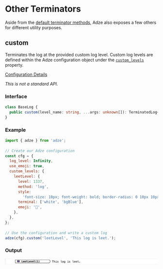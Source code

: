 # Other Terminators

Aside from the [default terminator methods](default-terminators.md), Adze also exposes a few others for different utility purposes.

## custom

Terminates the log at the provided custom log level. Custom log levels are defined within the Adze configuration object under the [`custom_levels`](configuration.html#customlevels) property.

[Configuration Details](configuration.html#customlevels)

_This is not a standard API._

### Interface

```typescript
class BaseLog {
  public custom(level_name: string, ...args: unknown[]): TerminatedLog<this>;
}
```

### Example

```javascript
import { adze } from 'adze';

// Create our Adze configuration
const cfg = {
  log_level: Infinity,
  use_emoji: true,
  custom_levels: {
    leetLevel: {
      level: 1337,
      method: 'log',
      style:
        'font-size: 10px; font-weight: bold; border-radius: 0 10px 10px 0; border-width: 1px; border-style: solid; padding-right: 40px; ',
      terminal: ['white', 'bgBlue'],
      emoji: '👾',
    },
  },
};

// Use the configuration and write a custom log
adze(cfg).custom('leetLevel', 'This log is leet.');
```

### Output

![custom example output](../assets/examples/custom-example.png)
